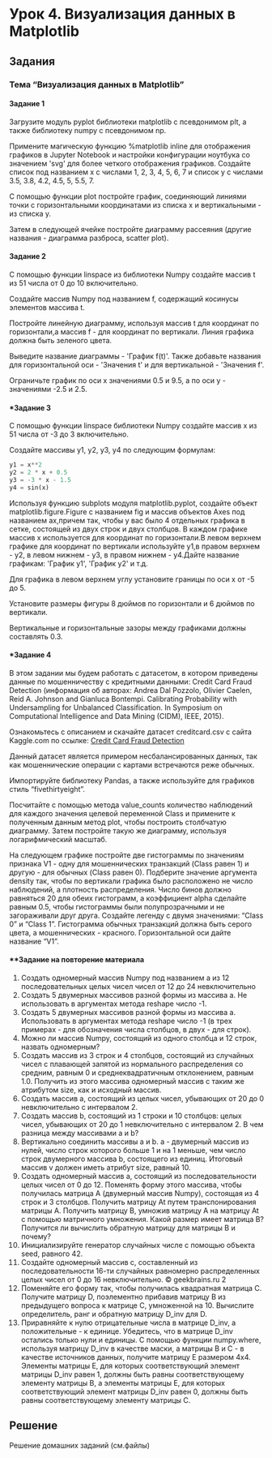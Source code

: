 # Урок 4. Визуализация данных в Matplotlib

## Задания

### Тема “Визуализация данных в Matplotlib”

#### Задание 1

Загрузите модуль pyplot библиотеки matplotlib с псевдонимом plt, а также библиотеку numpy с
псевдонимом np.

Примените магическую функцию %matplotlib inline для отображения графиков в Jupyter Notebook и
настройки конфигурации ноутбука со значением 'svg' для более четкого отображения графиков.
Создайте список под названием x с числами 1, 2, 3, 4, 5, 6, 7 и список y с числами 3.5, 3.8, 4.2, 4.5, 5,
5.5, 7.

С помощью функции plot постройте график, соединяющий линиями точки с горизонтальными
координатами из списка x и вертикальными - из списка y.

Затем в следующей ячейке постройте диаграмму рассеяния (другие названия - диаграмма разброса,
scatter plot).

#### Задание 2

С помощью функции linspace из библиотеки Numpy создайте массив t из 51 числа от 0 до 10
включительно.

Создайте массив Numpy под названием f, содержащий косинусы элементов массива t.

Постройте линейную диаграмму, используя массив t для координат по горизонтали,а массив f - для
координат по вертикали. Линия графика должна быть зеленого цвета.

Выведите название диаграммы - 'График f(t)'. Также добавьте названия для горизонтальной оси -
'Значения t' и для вертикальной - 'Значения f'.

Ограничьте график по оси x значениями 0.5 и 9.5, а по оси y - значениями -2.5 и 2.5.

#### *Задание 3
С помощью функции linspace библиотеки Numpy создайте массив x из 51 числа от -3 до 3
включительно.

Создайте массивы y1, y2, y3, y4 по следующим формулам:

```Python
y1 = x**2
y2 = 2 * x + 0.5
y3 = -3 * x - 1.5
y4 = sin(x)
```

Используя функцию subplots модуля matplotlib.pyplot, создайте объект matplotlib.figure.Figure с
названием fig и массив объектов Axes под названием ax,причем так, чтобы у вас было 4 отдельных
графика в сетке, состоящей из двух строк и двух столбцов. В каждом графике массив x используется
для координат по горизонтали.В левом верхнем графике для координат по вертикали используйте
y1,в правом верхнем - y2, в левом нижнем - y3, в правом нижнем - y4.Дайте название графикам:
'График y1', 'График y2' и т.д.

Для графика в левом верхнем углу установите границы по оси x от -5 до 5.

Установите размеры фигуры 8 дюймов по горизонтали и 6 дюймов по вертикали.

Вертикальные и горизонтальные зазоры между графиками должны составлять 0.3.

#### *Задание 4
В этом задании мы будем работать с датасетом, в котором приведены данные по мошенничеству с
кредитными данными: Credit Card Fraud Detection (информация об авторах: Andrea Dal Pozzolo, Olivier
Caelen, Reid A. Johnson and Gianluca Bontempi. Calibrating Probability with Undersampling for Unbalanced
Classification. In Symposium on Computational Intelligence and Data Mining (CIDM), IEEE, 2015).

Ознакомьтесь с описанием и скачайте датасет creditcard.csv с сайта Kaggle.com по ссылке:
[Credit Card Fraud Detection](https://www.kaggle.com/datasets/mlg-ulb/creditcardfraud)

Данный датасет является примером несбалансированных данных, так как мошеннические операции с
картами встречаются реже обычных.

Импортируйте библиотеку Pandas, а также используйте для графиков стиль “fivethirtyeight”.

Посчитайте с помощью метода value_counts количество наблюдений для каждого значения целевой
переменной Class и примените к полученным данным метод plot, чтобы построить столбчатую
диаграмму. Затем постройте такую же диаграмму, используя логарифмический масштаб.

На следующем графике постройте две гистограммы по значениям признака V1 - одну для
мошеннических транзакций (Class равен 1) и другую - для обычных (Class равен 0). Подберите
значение аргумента density так, чтобы по вертикали графика было расположено не число
наблюдений, а плотность распределения. Число бинов должно равняться 20 для обеих гистограмм, а
коэффициент alpha сделайте равным 0.5, чтобы гистограммы были полупрозрачными и не
загораживали друг друга. Создайте легенду с двумя значениями: “Class 0” и “Class 1”. Гистограмма
обычных транзакций должна быть серого цвета, а мошеннических - красного. Горизонтальной оси
дайте название “V1”.

#### **Задание на повторение материала

1. Создать одномерный массив Numpy под названием a из 12 последовательных целых чисел
чисел от 12 до 24 невключительно
2. Создать 5 двумерных массивов разной формы из массива a. Не использовать в аргументах
метода reshape число -1.
3. Создать 5 двумерных массивов разной формы из массива a. Использовать в аргументах
метода reshape число -1 (в трех примерах - для обозначения числа столбцов, в двух - для
строк).
4. Можно ли массив Numpy, состоящий из одного столбца и 12 строк, назвать одномерным?
5. Создать массив из 3 строк и 4 столбцов, состоящий из случайных чисел с плавающей запятой
из нормального распределения со средним, равным 0 и среднеквадратичным отклонением,
равным 1.0. Получить из этого массива одномерный массив с таким же атрибутом size, как и
исходный массив.
6. Создать массив a, состоящий из целых чисел, убывающих от 20 до 0 невключительно с
интервалом 2.
7. Создать массив b, состоящий из 1 строки и 10 столбцов: целых чисел, убывающих от 20 до 1
невключительно с интервалом 2. В чем разница между массивами a и b?
8. Вертикально соединить массивы a и b. a - двумерный массив из нулей, число строк которого
больше 1 и на 1 меньше, чем число строк двумерного массива b, состоящего из единиц.
Итоговый массив v должен иметь атрибут size, равный 10.
9. Создать одномерный массив а, состоящий из последовательности целых чисел от 0 до 12.
Поменять форму этого массива, чтобы получилась матрица A (двумерный массив Numpy),
состоящая из 4 строк и 3 столбцов. Получить матрицу At путем транспонирования матрицы A.
Получить матрицу B, умножив матрицу A на матрицу At с помощью матричного умножения.
Какой размер имеет матрица B? Получится ли вычислить обратную матрицу для матрицы B и
почему?
10. Инициализируйте генератор случайных числе с помощью объекта seed, равного 42.
11. Создайте одномерный массив c, составленный из последовательности 16-ти случайных
равномерно распределенных целых чисел от 0 до 16 невключительно.
© geekbrains.ru 2
12. Поменяйте его форму так, чтобы получилась квадратная матрица C. Получите матрицу D,
поэлементно прибавив матрицу B из предыдущего вопроса к матрице C, умноженной на 10.
Вычислите определитель, ранг и обратную матрицу D_inv для D.
13. Приравняйте к нулю отрицательные числа в матрице D_inv, а положительные - к единице.
Убедитесь, что в матрице D_inv остались только нули и единицы. С помощью функции
numpy.where, используя матрицу D_inv в качестве маски, а матрицы B и C - в качестве
источников данных, получите матрицу E размером 4x4. Элементы матрицы E, для которых
соответствующий элемент матрицы D_inv равен 1, должны быть равны соответствующему
элементу матрицы B, а элементы матрицы E, для которых соответствующий элемент матрицы
D_inv равен 0, должны быть равны соответствующему элементу матрицы C.


## Решение

Решение домашних заданий (см.файлы)
